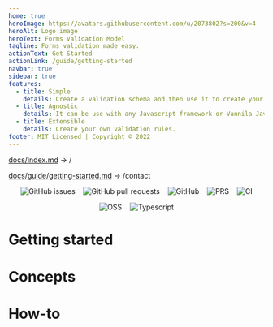 ```yaml
---
home: true
heroImage: https://avatars.githubusercontent.com/u/2073802?s=200&v=4
heroAlt: Logo image
heroText: Forms Validation Model
tagline: Forms validation made easy.
actionText: Get Started
actionLink: /guide/getting-started
navbar: true
sidebar: true
features:
  - title: Simple
    details: Create a validation schema and then use it to create your forms model.
  - title: Agnostic
    details: It can be use with any Javascript framework or Vannila Javascript.
  - title: Extensible
    details: Create your own validation rules.
footer: MIT Licensed | Copyright © 2022
---
```


[docs/index.md](/) -> /

[docs/guide/getting-started.md](/guide/getting-started) -> /contact

<p align="center">
  <img style="display: inline; margin: 0 6px" alt="GitHub issues" src="https://img.shields.io/github/issues/websublime/forms?style=flat-square">
  <img style="display: inline; margin: 0 6px" alt="GitHub pull requests" src="https://img.shields.io/github/issues-pr/websublime/forms?style=flat-square">
  <img style="display: inline; margin: 0 6px" alt="GitHub" src="https://img.shields.io/github/license/websublime/forms?style=flat-square">
  <img style="display: inline; margin: 0 6px" alt="PRS" src="https://img.shields.io/badge/PRs-welcome-brightgreen.svg?style=flat-square">
  <img style="display: inline; margin: 0 6px" alt="CI" src="https://github.com/websublime/forms/actions/workflows/main-build.yml/badge.svg?branch=main">
</p>

<p align="center">
  <img style="display: inline; margin: 0 6px" alt="OSS" src="https://forthebadge.com/images/badges/open-source.svg">
  <img style="display: inline; margin: 0 6px" alt="Typescript" src="https://forthebadge.com/images/badges/made-with-typescript.svg">
</p>

# Getting started

# Concepts

# How-to

<!--An express example:

 ```typescript
const formsObject = ObjectType<{ age: number; email: string }>({
  age: NumberType().min(18),
  email: StringType().isEmail()
});

let validation = await formsObject.check({
  age: 19,
  email: "miguel.ramos@websublime.com"
});

expect(validation.properties?.age.hasError).toBeFalsy();
expect(validation.properties?.email.hasError).toBeFalsy();
```

```typescript
class Parent {
  age: number;
  email: string;
}

class User {
  age?: number;
  email: string;
  parent: Parent;
}

const forms = ObjectType<User>({
  age: NumberType().min(18),
  email: StringType().isEmail(),
  parent: ObjectType<Parent>().shape({
    age: NumberType().min(50),
    email: StringType().isEmail()
  })
});

// forms.properties?.age.

const checkStatus = await forms.check({
  age: 17,
  email: "miguel.ramos@websublime.com",
  parent: { age: 40, email: "zicheng" }
});

expect(checkStatus.hasError).toBeFalsy();
expect(checkStatus.isValid).toBeFalsy();
expect(checkStatus.properties?.email.hasError).toBeFalsy();
expect(checkStatus.properties?.age.hasError).toBeTruthy();
expect(checkStatus.properties?.age.errors[0].i18n).toEqual(
  errorMessages.number.min
);
```

# Table of contents

- [Usage](#usage)
  - [String](#string)
  - [Number](#number)
  - [Boolean](#boolean)
  - [Date](#date)

- [Installation](#installation)

# Usage

[(Back to top)](#table-of-contents)

This package as zero dependencies. It can work on any modern major browsers. Support for node will be added on the building system as well. The data to be validated can be any supported type of javascript types. Let's start for string type.

```typescript
const str = StringType().minLength(5);

expect((await str.check("abcde")).hasError).toBeFalsy();
expect((await str.check("abcd")).hasError).toBeTruthy();
```

Now Number:

```typescript
const validationforms = NumberType().max(10);

expect((await validationforms.check(9)).hasError).toBeFalsy();
expect((await validationforms.check(11)).hasError).toBeTruthy();
```

Every type can have is particular checks, present in all are:

- isRequired
- isEmpty
- addRule (to add new custom rules)

### String

The rules defined on string type are:

- containsLetter (check if value contains only letters)
- containsUppercaseLetter (check if value is uppercase)
- containsLowercaseLetter (check if value is lowercase)
- containsLetterOnly (check if value contains letters only)
- containsNumber (check if value constains numbers)
- isOneOf (check if is one of the types included)
- isEmail (check if is valid email)
- isURL (check if is valid url)
- isHex (check if is a hex value)
- pattern (test a reg expression)
- rangeLength (check if value is between minimum and maximum length)
- minLength (check if value as minimum length)
- maxLength (check if valu is less then maximum length)

### Number

The rules defined on number type are:

- isInteger (check if value is integer)
- pattern (test a reg expression)
- isOneOf (check if is one of the types included)
- range (check if value is between the range)
- min (check if value is equal or great to minimum value)
- max (check if value is equal or lower to maximum value)

### Boolean

The rules defined on boolean type are:

- isRequired

### Date

The rules defined on date type are:

- range (check if date is beteewn min and max dates)
- min (check if date is equal or greater than minimum date)
- max (check if date is equal or lower than maximum date)

### Object and Array

Object can be a compound of native and array a compound of native or objects.

# Installation

[(Back to top)](#table-of-contents)

```
npm install @websublime/forms
```

# Contributing

[(Back to top)](#table-of-contents)

Your contributions are always welcome! Please have a look at the [contribution guidelines](CONTRIBUTING.md) first. :tada:

Create branch, work on it and before submit run:
  - git add .
  - git commit -m "feat: title" -m "Description"
  - yarn changeset
  - git add .
  - git commit --amend
  - git push origin feat/... -f

# License

[(Back to top)](#table-of-contents)


The MIT License (MIT) 2022 - [Websublime](https://github.com/websublime/). Please have a look at the [LICENSE.md](LICENSE.md) for more details. -->
